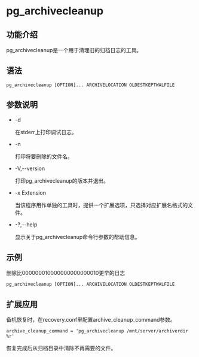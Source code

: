 # pg\_archivecleanup<a name="ZH-CN_TOPIC_0000001196676731"></a>

## 功能介绍<a name="section125419154813"></a>

pg\_archivecleanup是一个用于清理旧的归档日志的工具。

## 语法<a name="section554725769"></a>

```
pg_archivecleanup [OPTION]... ARCHIVELOCATION OLDESTKEPTWALFILE
```

## 参数说明<a name="section9655840194219"></a>

-   -d

    在stderr上打印调试日志。

-   -n

    打印将要删除的文件名。

-   -V,--version

    打印pg\_archivecleanup的版本并退出。

-   -x Extension

    当该程序用作单独的工具时，提供一个扩展选项，只选择对应扩展名格式的文件。

-   -?,--help

    显示关于pg\_archivecleanup命令行参数的帮助信息。


## 示例<a name="section111861451184417"></a>

删除比000000010000000000000010更早的日志

```
pg_archivecleanup [OPTION]... ARCHIVELOCATION OLDESTKEPTWALFILE
```

## 扩展应用<a name="section81714278467"></a>

备机恢复时，在recovery.conf里配置archive\_cleanup\_command参数。

```
archive_cleanup_command = 'pg_archivecleanup /mnt/server/archiverdir %r'
```

恢复完成后从归档目录中清除不再需要的文件。

